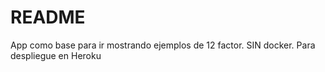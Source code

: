# README

App como base para ir mostrando ejemplos de 12 factor. SIN docker. Para despliegue en Heroku
